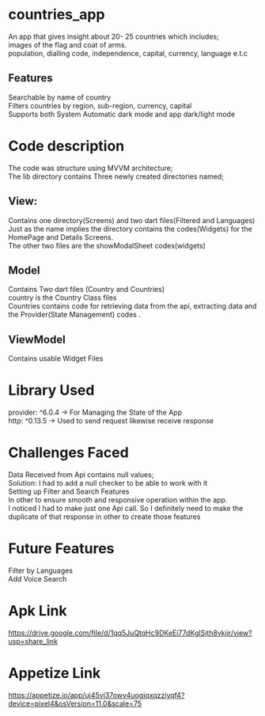 # countries_app
An app that gives insight about 20- 25 countries which includes;  
images of the flag and coat of arms.  
population, dialling code, independence, capital, currency, language e.t.c  
## Features
 Searchable by  name of country  
 Filters countries by region, sub-region, currency, capital  
 Supports both System Automatic dark mode and app dark/light mode  



# Code description
The code was structure using MVVM architecture;    
The lib directory contains Three newly created directories named;  
 ##  View:
Contains one directory(Screens) and two dart files(Filtered and Languages)  
Just as the name implies the directory contains the codes(Widgets) for the HomePage and Details Screens.  
The other two files are the showModalSheet codes(widgets)  

## Model
Contains Two dart files (Country and Countries)  
country is the Country Class files  
Countries contains code for retrieving data from the api, extracting data and the Provider(State Management) codes .  
 
## ViewModel
Contains usable Widget Files  


# Library Used
provider: ^6.0.4 -> For Managing the State of the App    
http: ^0.13.5 -> Used to send request likewise receive response  

# Challenges Faced

 Data Received from Api contains null values;    
Solution: I had to add a null checker to be able to work with it  
Setting up Filter and Search Features  
In other to ensure smooth and responsive operation within the app.   
 I noticed I had to make just one Api call. So I definitely need to make the duplicate of that response in other to create those features   

# Future Features
  Filter by Languages  
  Add Voice Search  

# Apk Link 
https://drive.google.com/file/d/1qq5JuQtqHc9DKeEi77dKgISjth8vkjir/view?usp=share_link  

# Appetize Link
https://appetize.io/app/uj45vj37owv4uogiqxqzziyqf4?device=pixel4&osVersion=11.0&scale=75  
